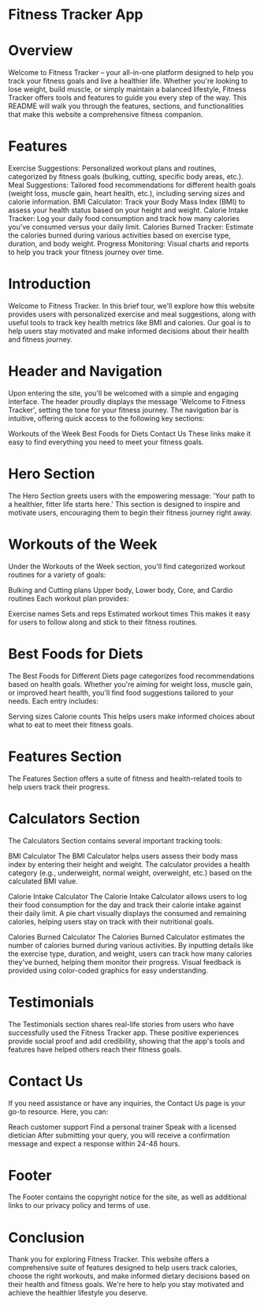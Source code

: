# Fitness Tracker App
# Overview
Welcome to Fitness Tracker – your all-in-one platform designed to help you track your fitness goals and live a healthier life. Whether you're 
looking to lose weight, build muscle, or simply maintain a balanced lifestyle, Fitness Tracker offers tools and features to guide you every 
step of the way. This README will walk you through the features, sections, and functionalities that make this website a comprehensive fitness companion.

# Features
Exercise Suggestions: Personalized workout plans and routines, categorized by fitness goals (bulking, cutting, specific body areas, etc.).
Meal Suggestions: Tailored food recommendations for different health goals (weight loss, muscle gain, heart health, etc.), including serving sizes and calorie information.
BMI Calculator: Track your Body Mass Index (BMI) to assess your health status based on your height and weight.
Calorie Intake Tracker: Log your daily food consumption and track how many calories you've consumed versus your daily limit.
Calories Burned Tracker: Estimate the calories burned during various activities based on exercise type, duration, and body weight.
Progress Monitoring: Visual charts and reports to help you track your fitness journey over time.

# Introduction
Welcome to Fitness Tracker. In this brief tour, we'll explore how this website provides users with personalized exercise and meal suggestions, 
along with useful tools to track key health metrics like BMI and calories. Our goal is to help users stay motivated and make informed decisions 
about their health and fitness journey.

# Header and Navigation
Upon entering the site, you'll be welcomed with a simple and engaging interface. The header proudly displays the message 
'Welcome to Fitness Tracker', setting the tone for your fitness journey. The navigation bar is intuitive, offering quick access 
to the following key sections:

Workouts of the Week
Best Foods for Diets
Contact Us
These links make it easy to find everything you need to meet your fitness goals.

# Hero Section
The Hero Section greets users with the empowering message: 'Your path to a healthier, fitter life 
starts here.' This section is designed to inspire and motivate users, encouraging them to begin their 
fitness journey right away.

# Workouts of the Week
Under the Workouts of the Week section, you'll find categorized workout routines for a variety of goals:

Bulking and Cutting plans
Upper body, Lower body, Core, and Cardio routines
Each workout plan provides:

Exercise names
Sets and reps
Estimated workout times
This makes it easy for users to follow along and stick to their fitness routines.

# Best Foods for Diets
The Best Foods for Different Diets page categorizes food recommendations based on health goals. Whether you're 
aiming for weight loss, muscle gain, or improved heart health, you'll find food suggestions tailored to your needs. 
Each entry includes:

Serving sizes
Calorie counts
This helps users make informed choices about what to eat to meet their fitness goals.

# Features Section
The Features Section offers a suite of fitness and health-related tools to help users track their progress.

# Calculators Section
The Calculators Section contains several important tracking tools:

BMI Calculator
The BMI Calculator helps users assess their body mass index by entering their height and weight. The calculator provides a health category
(e.g., underweight, normal weight, overweight, etc.) based on the calculated BMI value.

Calorie Intake Calculator
The Calorie Intake Calculator allows users to log their food consumption for the day and track their calorie intake against their daily limit. 
A pie chart visually displays the consumed and remaining calories, helping users stay on track with their nutritional goals.

Calories Burned Calculator
The Calories Burned Calculator estimates the number of calories burned during various activities. By inputting details like the exercise type, 
duration, and weight, users can track how many calories they've burned, helping them monitor their progress. Visual feedback is provided using 
color-coded graphics for easy understanding.

# Testimonials
The Testimonials section shares real-life stories from users who have successfully used the Fitness Tracker app. These positive experiences 
provide social proof and add credibility, showing that the app's tools and features have helped others reach their fitness goals.

# Contact Us
If you need assistance or have any inquiries, the Contact Us page is your go-to resource. Here, you can:

Reach customer support
Find a personal trainer
Speak with a licensed dietician
After submitting your query, you will receive a confirmation message and expect a response within 24-48 hours.

# Footer
The Footer contains the copyright notice for the site, as well as additional links to our privacy policy and terms of use.

# Conclusion
Thank you for exploring Fitness Tracker. This website offers a comprehensive suite of features designed to help users track calories, 
choose the right workouts, and make informed dietary decisions based on their health and fitness goals. We're here to help you stay 
motivated and achieve the healthier lifestyle you deserve.
